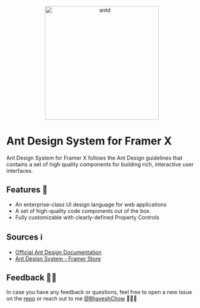 <p align="center">
<a href="https://github.com/bhaveshc20/antdesign-framer">
<img alt="antd" src="https://github.com/bhaveshc20/antdesign-framer/blob/master/antd.png" width="300" height="300">
</a>
</p>

# Ant Design System for Framer X

Ant Design System for Framer X follows the Ant Design guidelines that contains a set of high quality components for building rich, interactive user interfaces.

## Features 🌟

-   An enterprise-class UI design language for web applications
-   A set of high-quality code components out of the box.
-   Fully customizable with clearly-defined Property Controls

## Sources ℹ️

 - [Official Ant Design Documentation](https://ant.design/)
 - [Ant Design System - Framer Store](https://store.framer.com/package/bhaveshchow/ant-design-system)
 
## Feedback 👋🏼

In case you have any feedback or questions, feel free to open a new issue on the [repo](https://github.com/bhaveshc20/antdesign-framer) or reach out to me [@BhaveshChow](https://twitter.com/BhaveshChow) 🙋🏻‍♂️
